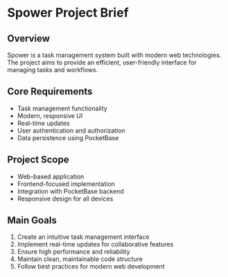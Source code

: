 # Spower Project Brief

## Overview
Spower is a task management system built with modern web technologies. The project aims to provide an efficient, user-friendly interface for managing tasks and workflows.

## Core Requirements
- Task management functionality
- Modern, responsive UI
- Real-time updates
- User authentication and authorization
- Data persistence using PocketBase

## Project Scope
- Web-based application
- Frontend-focused implementation
- Integration with PocketBase backend
- Responsive design for all devices

## Main Goals
1. Create an intuitive task management interface
2. Implement real-time updates for collaborative features
3. Ensure high performance and reliability
4. Maintain clean, maintainable code structure
5. Follow best practices for modern web development 